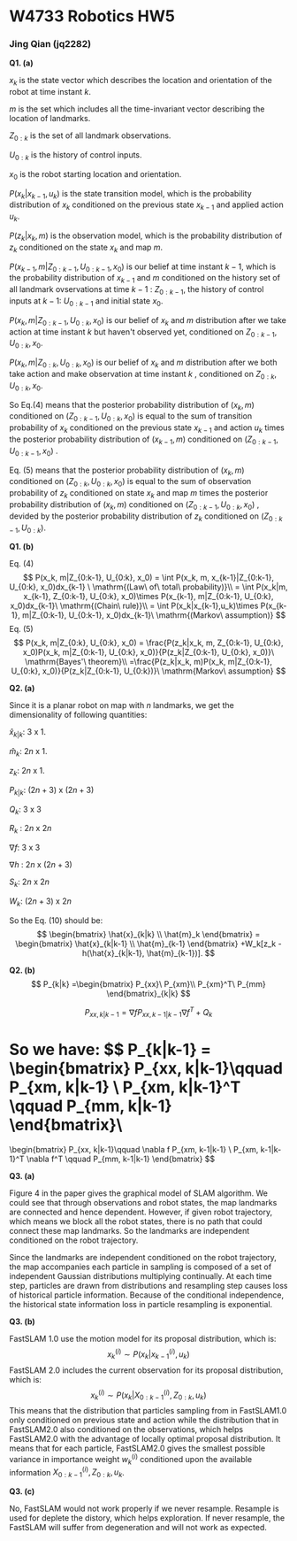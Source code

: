 # W4733 Robotics HW5

###                                                                 Jing Qian (jq2282)



**Q1. (a)**

$x_k$ is the state vector which describes the location and orientation of the robot at time instant $k$.

$m$ is the set which includes all the time-invariant vector describing the location of landmarks.

$Z_{0:k}$ is the set of all landmark observations.

$U_{0:k}$ is the history of control inputs.

$x_0$ is the robot starting location and orientation.

$P(x_k|x_{k-1}, u_k)$ is the state transition model, which is the probability distribution of $x_k$ conditioned on the previous state $x_{k-1}$ and applied action $u_k$.

$P(z_k|x_k, m)$ is the observation model, which is the probability distribution of $z_k$ conditioned on the state $x_k$ and map $m$.

$P(x_{k-1}, m|Z_{0:k-1}, U_{0:k-1}, x_0)$ is our belief at time instant $k-1$, which is the probability distribution of $x_{k-1}$ and $m$ conditioned on the history set of all landmark ovservations at time $k-1$ : $Z_{0:k-1}$, the history of control inputs at $k-1$: $U_{0:k-1}$ and initial state $x_0$.

$P(x_k, m|Z_{0:k-1}, U_{0:k}, x_0)$ is our belief of $x_k$ and $m$ distribution after we take action at time instant $k$ but haven't observed yet, conditioned on $Z_{0:k-1}, U_{0:k}, x_0$.

$P(x_k, m|Z_{0:k}, U_{0:k}, x_0)$ is our belief of $x_k$ and $m$ distribution after we both take action and make observation at time instant $k$ , conditioned on $Z_{0:k}, U_{0:k}, x_0$.

 So Eq.(4) means that the posterior probability distribution of $(x_k, m)$ conditioned on $(Z_{0:k-1}, U_{0:k}, x_0)$ is equal to the sum of transition probability of $x_k$ conditioned on the previous state $x_{k-1}$ and action $u_k$ times the posterior probability distribution of $(x_{k-1}, m)$ conditioned on $(Z_{0:k-1}, U_{0:k-1}, x_0)$ .

Eq. (5) means that the posterior probability distribution of $(x_k, m)$ conditioned on $(Z_{0:k}, U_{0:k}, x_0)$ is equal to the sum of observation probability of $z_k$ conditioned on state $x_k$ and map $m$ times the posterior probability distribution of $(x_k, m)$ conditioned on $(Z_{0:k-1}, U_{0:k}, x_0)$ , devided by the posterior probability distribution of $z_k$ conditioned on $(Z_{0:k-1}, U_{0:k})$.



**Q1. (b)**

Eq. (4)
$$
P(x_k, m|Z_{0:k-1}, U_{0:k}, x_0) = \int P(x_k, m, x_{k-1}|Z_{0:k-1}, U_{0:k}, x_0)dx_{k-1}
\ \mathrm{(Law\ of\ total\ probability)}\\
= \int P(x_k|m, x_{k-1}, Z_{0:k-1}, U_{0:k}, x_0)\times P(x_{k-1}, m|Z_{0:k-1}, U_{0:k}, x_0)dx_{k-1}\ \mathrm{(Chain\ rule)}\\
= \int P(x_k|x_{k-1},u_k)\times P(x_{k-1}, m|Z_{0:k-1}, U_{0:k-1}, x_0)dx_{k-1}\ \mathrm{(Markov\ assumption)}
$$
Eq. (5)
$$
P(x_k, m|Z_{0:k}, U_{0:k}, x_0) = \frac{P(z_k|x_k, m, Z_{0:k-1}, U_{0:k}, x_0)P(x_k, m|Z_{0:k-1}, U_{0:k}, x_0)}{P(z_k|Z_{0:k-1}, U_{0:k}, x_0)}\ \mathrm{Bayes'\ theorem}\\
=\frac{P(z_k|x_k, m)P(x_k, m|Z_{0:k-1}, U_{0:k}, x_0)}{P(z_k|Z_{0:k-1}, U_{0:k})}\ \mathrm{Markov\ assumption}
$$


**Q2. (a)**

Since it is a planar robot on map with $n$ landmarks, we get the dimensionality of following quantities:

$\hat{x}_{k|k}$: 3 x 1.

$\hat{m}_k$: $2n$ x 1.

$z_k$: $2n$ x 1.

$P_{k|k}$: $(2n+3)$ x $(2n+3)$

$Q_k$: 3 x 3

$R_k$ : $2n$ x $2n$

$\nabla f$: 3 x 3

$\nabla h$ : $2n$ x $(2n+3)$

$S_k$: $2n$ x $2n$

$W_k$: $(2n+3)$ x $2n$

So the Eq. (10) should be:
$$
\begin{bmatrix}
\hat{x}_{k|k} \\ \hat{m}_k
\end{bmatrix}
 = \begin{bmatrix}
 \hat{x}_{k|k-1} \\
 \hat{m}_{k-1}
\end{bmatrix}
+W_k[z_k - h(\hat{x}_{k|k-1}, \hat{m}_{k-1})].
$$


**Q2. (b)**
$$
P_{k|k} =\begin{bmatrix}
P_{xx}\ P_{xm}\\
P_{xm}^T\ P_{mm}
\end{bmatrix}_{k|k}
$$

$$
P_{xx, k|k-1} = \nabla f P_{xx, k-1|k-1} \nabla f^T + Q_k
$$

So we have:
$$
P_{k|k-1} = \begin{bmatrix} P_{xx, k|k-1}\qquad P_{xm, k|k-1} \\
P_{xm, k|k-1}^T  \qquad P_{mm, k|k-1}
\end{bmatrix}\\
=
\begin{bmatrix} P_{xx, k|k-1}\qquad \nabla f P_{xm, k-1|k-1} \\
P_{xm, k-1|k-1}^T \nabla f^T \qquad P_{mm, k-1|k-1}
\end{bmatrix}
$$


**Q3. (a)**

Figure 4 in the paper gives the graphical model of SLAM algorithm. We could see that through observations and robot states, the map landmarks are connected and hence dependent. However, if given robot trajectory, which means we block all the robot states, there is no path that could connect these map landmarks. So the landmarks are independent conditioned on the robot trajectory.

Since the landmarks are independent conditioned on the robot trajectory, the map accompanies each particle in sampling is composed of a set of independent Gaussian distributions multiplying continually. At each time step, particles are drawn from distributions and resampling step causes loss of historical particle information. Because of the conditional independence, the historical state information loss in particle resampling is exponential.



**Q3. (b)**

FastSLAM 1.0 use the motion model for its proposal distribution, which is:
$$
x_k^{(i)} \sim P(x_k|x_{k-1}^{(i)}, u_k)
$$
FastSLAM 2.0 includes the current observation for its proposal distribution, which is:
$$
x_k^{(i)} \sim P(x_k|X_{0:k-1}^{(i)}, Z_{0:k}, u_k)
$$
This means that the distribution that particles sampling from in FastSLAM1.0 only conditioned on previous state and action while the distribution that in FastSLAM2.0 also conditioned on the observations, which helps FastSLAM2.0 with the advantage of locally optimal proposal distribution. It means that for each particle, FastSLAM2.0 gives the smallest possible variance in importance weight $w_k^{(i)}$ conditioned upon the available information $X_{0:k-1}^{(i)}, Z_{0:k}, u_k$. 



**Q3. (c)**

No, FastSLAM would not work properly if we never resample. Resample is used for deplete the distory, which helps exploration. If never resample, the FastSLAM will suffer from degeneration and will not work as expected.